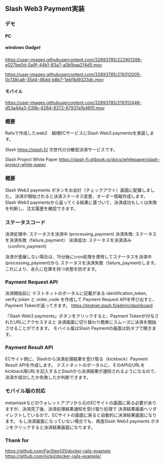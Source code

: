 
## Slash Web3 Payment実装

### デモ

#### PC

##### windows Gadget

https://user-images.githubusercontent.com/32893785/222901266-e027be0d-0a9f-44b1-83a7-a0b1baa214d5.mov


https://user-images.githubusercontent.com/32893785/219312005-0c138ca6-35d4-46dd-b8b7-1ebf8d9323dc.mov

#### モバイル

https://user-images.githubusercontent.com/32893785/219312448-d53a44a3-039b-4284-8372-67937a1b46f0.mov

### 概要

Railsで作成したweb2　越境ECサービスにSlash Web3 paymentsを実装します。

Slash
https://slash.fi/
次世代の分散型決済サービスです。

Slash Project White Paper
https://slash-fi.gitbook.io/docs/whitepaper/slash-project-white-paper

### 概要
Slash Web3 payments ボタンをお会計（チェックアウト）画面に配置しました。
決済が開始されると決済ステータス変更、オーダー情報作成します。
Slash Web3 paymentsから返ってくる結果に基づいて、決済成功もしくは失敗を判断し、注文履歴を確認できます。

### ステータスコード
決済処理中: ステータスを決済中 (processing_payment)
決済失敗: ステータスを決済失敗（failure_payment）
決済成功: ステータスを決済済み（confirm_payment)

決済が進展しない場合は、15分後にcron処理を使用してステータスを決済中 (processing_payment)から
ステータスを決済失敗（failure_payment)します。これにより、永久に在庫を持つ状態を防ぎます。

### Payment Request API
決済開始前に テストネットのポータルに記載がある identification_token, verify_token と order_code を作成して
Payment Request APIを呼び出すと、Payment Tokenが返ってきます。
https://testnet.slash.fi/admin/dashboard

「Slash Web3 payments」ボタンをクリックすると、Payment Tokenが付与されたURLにアクセスすると
決済画面に切り替わり簡単にスムーズに決済を開始させることができます。
モバイル版はSlash Paymentの画面は別タブで開きます。

### Payment Result API
ECサイト側に、Slashから決済処理結果を受け取る（kickback）Payment Result APIを作成します。
テストネットのポータルに、そのAPIのURLをkickback用URLを記入するとSlashから決済結果が通知されるようになるので、
決済が成功したか失敗したか判断できます。

### モバイル版の対応
metamaskなどのウォレットアプリから元のECサイトの画面に戻る必要がありますが、決済完了後、決済処理結果通知を受け取り処理で
決済結果画面へリダイレクトしているので、ECサイトの画面に戻ると自動的に決済結果画面になります。
もし決済画面になっていない場合でも、再度Slash Web3 payments ボタンをクリックすると決済結果画面になります。


### Thank for
https://github.com/FarStep131/docker-rails-example
https://github.com/nickjj/docker-rails-example/






